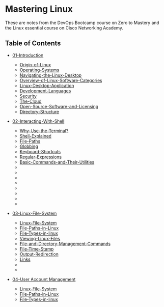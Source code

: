 # Mastering Linux

These are notes from the DevOps Bootcamp course on Zero to Mastery and the Linux essential course on Cisco Networking Academy. 

## Table of Contents

- [01-Introduction](https://github.com/ikechukwu25/Mastering-Linux/blob/main/Linux/01-Introduction.md)
  - [Origin-of-Linux](https://github.com/ikechukwu25/Mastering-Linux/blob/main/Linux/01-Introduction.md#origin-of-linux)
  - [Operating-Systems](https://github.com/ikechukwu25/Mastering-Linux/blob/main/Linux/01-Introduction.md#operating-systems)
  - [Navigating-the-Linux-Desktop](https://github.com/ikechukwu25/Mastering-Linux/blob/main/Linux/01-Introduction.md#navigating-the-linux-desktop)
  - [Overview-of-Linux-Software-Categories](https://github.com/ikechukwu25/Mastering-Linux/blob/main/Linux/01-Introduction.md#overview-of-linux-software-categories)
  - [Linux-Desktop-Application](https://github.com/ikechukwu25/Mastering-Linux/blob/main/Linux/01-Introduction.md#linux-desktop-applications)
  - [Development-Languages](https://github.com/ikechukwu25/Mastering-Linux/blob/main/Linux/01-Introduction.md#development-languages)
  - [Security](https://github.com/ikechukwu25/Mastering-Linux/blob/main/Linux/01-Introduction.md#security)
  - [The-Cloud](https://github.com/ikechukwu25/Mastering-Linux/blob/main/Linux/01-Introduction.md#the-cloud)
  - [Open-Source-Software-and-Licensing](https://github.com/ikechukwu25/Mastering-Linux/blob/main/Linux/01-Introduction.md#open-source-software-and-licensing)
  - [Directory-Structure](https://github.com/ikechukwu25/Mastering-Linux/blob/main/Linux/01-Introduction.md#directory-structure)

- [02-Interacting-With-Shell](https://github.com/ikechukwu25/Mastering-Linux/blob/main/Linux/02-Interacting-With-Shell.md)
  - [Why-Use-the-Terminal?](https://github.com/ikechukwu25/Mastering-Linux/blob/main/Linux/02-Interacting-With-Shell.md#why-use-the-terminal)
  - [Shell-Explained](https://github.com/ikechukwu25/Mastering-Linux/blob/main/Linux/02-Interacting-With-Shell.md#shell-explained)
  - [File-Paths](https://github.com/ikechukwu25/Mastering-Linux/blob/main/Linux/02-Interacting-With-Shell.md#file-paths)
  - [Globbing](https://github.com/ikechukwu25/Mastering-Linux/blob/main/Linux/02-Interacting-With-Shell.md#globbing)
  - [Keyboard-Shortcuts](https://github.com/ikechukwu25/Mastering-Linux/blob/main/Linux/02-Interacting-With-Shell.md#keyboard-shortcuts)
  - [Regular-Expressions](https://github.com/ikechukwu25/Mastering-Linux/blob/main/Linux/02-Interacting-With-Shell.md#regular-expressions-regex)
  - [Basic-Commands-and-Their-Utilities](https://github.com/ikechukwu25/Mastering-Linux/blob/main/Linux/02-Interacting-With-Shell.md#basic-commands-and-their-utilities)
  - []()
  - []()
  - []()
  - []()
  - []()
  - []()
  - []()
  - []()

- [03-Linux-File-System](https://github.com/ikechukwu25/Mastering-Linux/blob/main/Linux/03-Linux-File-System.md)
  - [Linux-File-System](https://github.com/ikechukwu25/Mastering-Linux/blob/main/Linux/03-Linux-File-System.md)
  - [File-Paths-in-Linux](https://github.com/ikechukwu25/Mastering-Linux/blob/main/Linux/03-Linux-File-System.md#file-paths-in-linux)
  - [File-Types-in-linux](https://github.com/ikechukwu25/Mastering-Linux/blob/main/Linux/03-Linux-File-System.md#file-types-in-linux)
  - [Viewing-Linux-Files](https://github.com/ikechukwu25/Mastering-Linux/blob/main/Linux/03-Linux-File-System.md#viewing-files)
  - [File-and-Directory-Management-Commands](https://github.com/ikechukwu25/Mastering-Linux/blob/main/Linux/03-Linux-File-System.md#file-and-directory-management-commands)
  - [File-Time-Stamp](https://github.com/ikechukwu25/Mastering-Linux/blob/main/Linux/03-Linux-File-System.md#file-time-stamps)
  - [Output-Redirection](https://github.com/ikechukwu25/Mastering-Linux/blob/main/Linux/03-Linux-File-System.md#output-redirection)
  - [Links](https://github.com/ikechukwu25/Mastering-Linux/blob/main/Linux/03-Linux-File-System.md#links)
  - []()
  - []()

- [04-User Account Management](https://github.com/ikechukwu25/Mastering-Linux/blob/main/Linux/04-User-Accounts-Management.md)
  - [Linux-File-System](https://github.com/ikechukwu25/Mastering-Linux/blob/main/Linux/03-Linux-File-System.md)
  - [File-Paths-in-Linux](https://github.com/ikechukwu25/Mastering-Linux/blob/main/Linux/03-Linux-File-System.md#file-paths-in-linux)
  - [File-Types-in-linux](https://github.com/ikechukwu25/Mastering-Linux/blob/main/Linux/03-Linux-File-System.md#file-types-in-linux)







